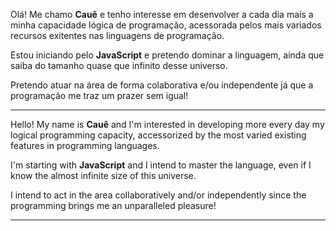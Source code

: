 Olá! Me chamo <b>Cauê</b> e tenho interesse em desenvolver a cada dia mais
a minha capacidade lógica de programação, acessorada pelos mais variados
recursos exitentes nas linguagens de programação.

Estou iniciando pelo <b>JavaScript</b> e pretendo dominar a linguagem, ainda que saiba
do tamanho quase que infinito desse universo.

Pretendo atuar na área de forma colaborativa e/ou independente já que a
programação me traz um prazer sem igual!
<hr>
Hello! My name is <b>Cauê</b> and I'm interested in developing more every day
my logical programming capacity, accessorized by the most varied
existing features in programming languages.

I'm starting with <b>JavaScript</b> and I intend to master the language, even if I know
the almost infinite size of this universe.

I intend to act in the area collaboratively and/or independently since the
programming brings me an unparalleled pleasure!
<hr>
